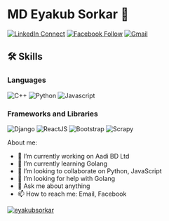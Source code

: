 # MD Eyakub Sorkar 👋

[![LinkedIn Connect](https://img.shields.io/badge/%20-Connect-black?color=14171A&labelColor=212121&logo=linkedin&logoColor=ffffff)](https://www.linkedin.com/in/eyakub-sorkar/)
[![Facebook Follow](https://img.shields.io/badge/%20-Connect-black?color=14171A&labelColor=1976d2&logo=facebook&logoColor=ffffff)](https://www.facebook.com/mdes.mdes/)
[![Gmail](https://img.shields.io/badge/%20-Send%20Mail-black?color=14171A&labelColor=ef5350&logo=gmail&logoColor=ffffff)](mailto:eyakubsorkar@gmail.com?subject=From%20GitHub&body=Hi,%20there.%20Found%20you%20from%20GitHub.)


## 🛠️ Skills

### Languages

![C++](https://img.shields.io/badge/c++-%2300599C.svg?style=for-the-badge&logo=c%2B%2B&logoColor=white)
![Python](https://img.shields.io/badge/Python-3776AB?style=for-the-badge&logo=python&logoColor=white)
![Javascript](https://img.shields.io/badge/JavaScript-323330?style=for-the-badge&logo=javascript&logoColor=F7DF1E)

### Frameworks and Libraries

![Django](https://img.shields.io/badge/django-%23092E20.svg?style=for-the-badge&logo=django&logoColor=white)
![ReactJS](https://img.shields.io/badge/react-%2320232a.svg?style=for-the-badge&logo=react&logoColor=%2361DAFB)
![Bootstrap](https://img.shields.io/badge/Bootstrap-563D7C?style=for-the-badge&logo=bootstrap&logoColor=white)
![Scrapy](https://img.shields.io/badge/Scrapy-323330?style=for-the-badge&logo=scrapy&logoColor=F7DF1E)

About me:

- 🔭 I’m currently working on Aadi BD Ltd
- 🌱 I’m currently learning Golang
- 👯 I’m looking to collaborate on Python, JavaScript
- 🤔 I’m looking for help with Golang
- 💬 Ask me about anything
- 📫 How to reach me: Email, Facebook


<a href="">
  <img align="center" src="https://github-readme-stats.vercel.app/api?username=eyakub&show_icons=true&theme=radical" alt="eyakubsorkar"/>
</a>
